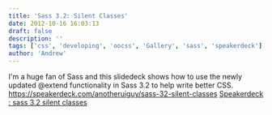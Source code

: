 ```yaml
---
title: 'Sass 3.2: Silent Classes'
date: 2012-10-16 16:03:13
draft: false
description: ''
tags: ['css', 'developing', 'oocss', 'Gallery', 'sass', 'speakerdeck']
author: 'Andrew'
---
```


I'm a huge fan of Sass and this slidedeck shows how to use the newly updated @extend functionality in Sass 3.2 to help write better CSS. https://speakerdeck.com/anotheruiguy/sass-32-silent-classes [Speakerdeck : sass 3.2 silent classes](https://speakerdeck.com/u/anotheruiguy/p/sass-32-silent-classes)
